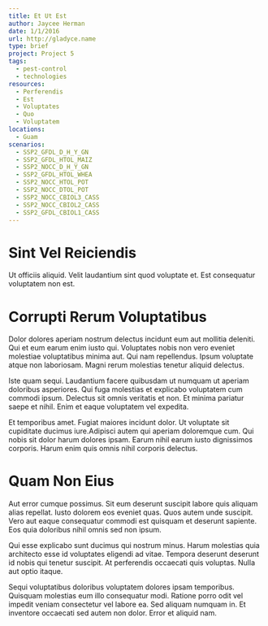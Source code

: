 ```yaml
---
title: Et Ut Est
author: Jaycee Herman
date: 1/1/2016
url: http://gladyce.name
type: brief
project: Project 5
tags:
  - pest-control
  - technologies
resources:
  - Perferendis
  - Est
  - Voluptates
  - Quo
  - Voluptatem
locations:
  - Guam
scenarios:
  - SSP2_GFDL_D_H_Y_GN
  - SSP2_GFDL_HTOL_MAIZ
  - SSP2_NOCC_D_H_Y_GN
  - SSP2_GFDL_HTOL_WHEA
  - SSP2_NOCC_HTOL_POT
  - SSP2_NOCC_DTOL_POT
  - SSP2_NOCC_CBIOL3_CASS
  - SSP2_NOCC_CBIOL2_CASS
  - SSP2_GFDL_CBIOL1_CASS
---
```

# Sint Vel Reiciendis
Ut officiis aliquid. Velit laudantium sint quod voluptate et. Est consequatur voluptatem non est.

# Corrupti Rerum Voluptatibus
Dolor dolores aperiam nostrum delectus incidunt eum aut mollitia deleniti. Qui et eum earum enim iusto qui. Voluptates nobis non vero eveniet molestiae voluptatibus minima aut. Qui nam repellendus. Ipsum voluptate atque non laboriosam. Magni rerum molestias tenetur aliquid delectus.
 Iste quam sequi. Laudantium facere quibusdam ut numquam ut aperiam doloribus asperiores. Qui fuga molestias et explicabo voluptatem cum commodi ipsum. Delectus sit omnis veritatis et non. Et minima pariatur saepe et nihil. Enim et eaque voluptatem vel expedita.
 Et temporibus amet. Fugiat maiores incidunt dolor. Ut voluptate sit cupiditate ducimus iure.Adipisci autem qui aperiam doloremque cum. Qui nobis sit dolor harum dolores ipsam. Earum nihil earum iusto dignissimos corporis. Harum enim quis omnis nihil corporis delectus.

# Quam Non Eius
Aut error cumque possimus. Sit eum deserunt suscipit labore quis aliquam alias repellat. Iusto dolorem eos eveniet quas. Quos autem unde suscipit. Vero aut eaque consequatur commodi est quisquam et deserunt sapiente. Eos quia doloribus nihil omnis sed non ipsum.
 Qui esse explicabo sunt ducimus qui nostrum minus. Harum molestias quia architecto esse id voluptates eligendi ad vitae. Tempora deserunt deserunt id nobis qui tenetur suscipit. At perferendis occaecati quis voluptas. Nulla aut optio itaque.
 Sequi voluptatibus doloribus voluptatem dolores ipsam temporibus. Quisquam molestias eum illo consequatur modi. Ratione porro odit vel impedit veniam consectetur vel labore ea. Sed aliquam numquam in. Et inventore occaecati sed autem non dolor. Error et aliquid nam.
